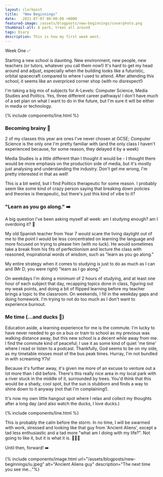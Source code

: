 ```yaml
---
layout: clarkpost
title:  "New Beginnings"
date:   2021-07-07 00:00:00 +0000
featured-image: /assets/blogposts/new-beginnings/coverphoto.png
thumbnail-alt: A park, trees all around
tags: Diary
description: This is how my first week went. 
---
```

Week One ✅

Starting a new school is daunting. New environment, new people, new teachers (or tutors, whatever you call them now!) It's hard to get my head around and adjust, especially when the building looks like a futuristic, orbital spacecraft compared to where I used to attend. After attending this school, it seems like an overpriced corner shop (with no disrespect!)

I'm taking a big mix of subjects for A-Levels: Computer Science, Media Studies and Politics. Yes, three different career pathways! I don't have much of a set plan on what I want to do in the future, but I'm sure it will be either in media or technology.

{% include components/line.html %}

### Becoming brainy 🧠


2 of my classes this year are ones I've never chosen at GCSE; Computer Science is the only one I'm pretty familiar with (and the only class I haven't experienced because, for some reason, they delayed it by a week)

Media Studies is a little different than I thought it would be - I thought there would be more emphasis on the production side of media, but it's mostly just analysing and understanding the industry. Don't get me wrong, I'm pretty interested in that as well! 

This is a bit weird, but I find Politics therapeutic for some reason. I probably seem like some kind of crazy person saying that breaking down policies and theories is therapeutic, but there's just this kind of vibe to it?

### "Learn as you go along." ➡️

A big question I've been asking myself all week: am I studying enough? am I overdoing it? 🤔

My old Spanish teacher from Year 7 would scare the living daylight out of me to the point I would be less concentrated on learning the language and more focused on trying to please him (with no luck). He would sometimes take a break from his fits of perfectionism and lecture the class with reasoned, inspirational words of wisdom, such as "learn as you go along."

My entire strategy when it comes to studying is just to do as much as I can and (Mr D, you were right) "learn as I go along."

On weekdays I'm doing a minimum of 2 hours of studying, and at least one hour of each subject that day, recapping topics done in class, figuring out my weak points, and doing a bit of flipped learning before my teacher brings a topic to the classroom. On weekends, I fill in the weekday gaps and doing homework. I'm trying to not do too much as I don't want to experience burnout.

### Me time (...and ducks 🦆) 

Education aside, a learning experience for me is the commute. I'm lucky to have never needed to go on a bus or tram to school as my previous was walking distance away, but this new school is a decent while away from me. I find the commute kind of peaceful; I use it as some kind of quiet 'me time' where I read or listen to a podcast. Thankfully, God seems to be on my side, as my timetable misses most of the bus peak times. Hurray, I'm not bundled in with screaming Y7s!

Because it's further away, it's given me more of an excuse to venture out a lot more than I did before. There's this really nice area in my local park with a river stuck in the middle of it, surrounded by trees. You'd think that this would be a shady, cool spot, but the sun is stubborn and finds a way to shine down to it anyway (not that I'm complaining!).

It's now my own little hangout spot where I relax and collect my thoughts after a long day (and also watch the ducks, I love ducks.)


{% include components/line.html %}

This is probably the calm before the storm. In no time, I will be swarmed with work, stressed and looking like that guy from 'Ancient Aliens', except a tad less enthusiastic and a tad more "what am I doing with my life?". Not going to like it, but it is what it is. 🤷🏻‍♂️

Until then, forward! ➡️

{% include components/image.html url="/assets/blogposts/new-beginnings/iu.jpeg" alt="Ancient Aliens guy" description="The next time you see me..."%}